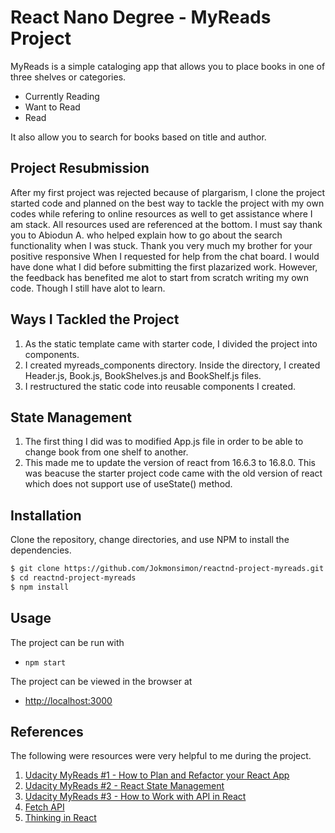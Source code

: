 # React Nano Degree - MyReads Project

MyReads is a simple cataloging app that allows you to place books in one of three shelves or categories.

- Currently Reading
- Want to Read
- Read

It also allow you to search for books based on title and author.

## Project Resubmission

After my first project was rejected because of plargarism, I clone the project started code and planned on the best way to tackle the project with my own codes while refering to online resources as well to get assistance where I am stack. All resources used are referenced at the bottom. I must say thank you to Abiodun A. who helped explain how to go about the search functionality when I was stuck. Thank you very much my brother for your positive responsive When I requested for help from the chat board. I would have done what I did before submitting the first plazarized work. However, the feedback has benefited me alot to start from scratch writing my own code. Though I still have alot to learn.

## Ways I Tackled the Project
1. As the static template came with starter code, I divided the project into components.
2. I created myreads_components directory. Inside the directory, I created Header.js, Book.js, BookShelves.js and BookShelf.js files.
3. I restructured the static code into reusable components I created. 

## State Management
1. The first thing I did was to modified App.js file in order to be able to change book from one shelf to another.
2. This made me to update the version of react from 16.6.3 to 16.8.0. This was beacuse the starter project code came with the old version of react which does not support use of useState() method.

## Installation

Clone the repository, change directories, and use NPM to install the dependencies.

```bash
$ git clone https://github.com/Jokmonsimon/reactnd-project-myreads.git
$ cd reactnd-project-myreads
$ npm install
```

## Usage

The project can be run with

- `npm start`

The project can be viewed in the browser at

- [http://localhost:3000](http://localhost:3000)

## References
The following were resources were very helpful to me during the project.
1. [Udacity MyReads #1 - How to Plan and Refactor your React App](https://youtu.be/DNdZ3-MiF1E)
2. [Udacity MyReads #2 - React State Management](https://youtu.be/dM_Qp11yv80)
3. [Udacity MyReads #3 - How to Work with API in React](https://youtu.be/MR5b3AbTW8g)
4. [Fetch API](https://developer.mozilla.org/en-US/docs/Web/API/Fetch_API)
5. [Thinking in React](https://reactjs.org/docs/thinking-in-react.html)

